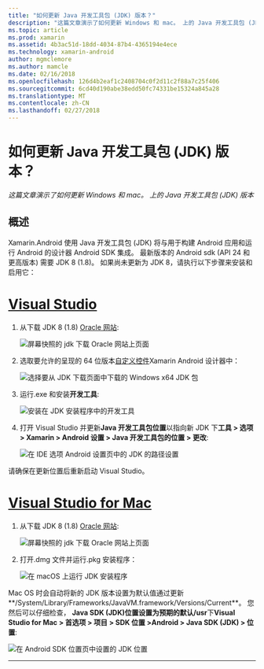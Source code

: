 ```yaml
---
title: "如何更新 Java 开发工具包 (JDK) 版本？"
description: "这篇文章演示了如何更新 Windows 和 mac。 上的 Java 开发工具包 (JDK) 版本"
ms.topic: article
ms.prod: xamarin
ms.assetid: 4b3ac51d-18dd-4034-87b4-4365194e4ece
ms.technology: xamarin-android
author: mgmclemore
ms.author: mamcle
ms.date: 02/16/2018
ms.openlocfilehash: 126d4b2eaf1c2408704c0f2d11c2f88a7c25f406
ms.sourcegitcommit: 6cd40d190abe38edd50fc74331be15324a845a28
ms.translationtype: MT
ms.contentlocale: zh-CN
ms.lasthandoff: 02/27/2018
---
```

# <a name="how-do-i-update-the-java-development-kit-jdk-version"></a>如何更新 Java 开发工具包 (JDK) 版本？

_这篇文章演示了如何更新 Windows 和 mac。 上的 Java 开发工具包 (JDK) 版本_

## <a name="overview"></a>概述

Xamarin.Android 使用 Java 开发工具包 (JDK) 将与用于构建 Android 应用和运行 Android 的设计器 Android SDK 集成。 最新版本的 Android sdk (API 24 和更高版本) 需要 JDK 8 (1.8)。 如果尚未更新为 JDK 8，请执行以下步骤来安装和启用它：

# <a name="visual-studiotabvswin"></a>[Visual Studio](#tab/vswin)

1.  从下载 JDK 8 (1.8) [Oracle 网站](http://www.oracle.com/technetwork/java/javase/downloads/index.html):

    ![屏幕快照的 jdk 下载 Oracle 网站上页面](update-jdk-images/image1.png)

2.  选取要允许的呈现的 64 位版本[自定义控件](https://developer.xamarin.com/releases/vs/xamarin.vs_4/xamarin.vs_4.2/#androiddesignercustomcontrols)Xamarin Android 设计器中：

    ![选择要从 JDK 下载页面中下载的 Windows x64 JDK 包](update-jdk-images/image2.png)

3.  运行.exe 和安装**开发工具**:

    ![安装在 JDK 安装程序中的开发工具](update-jdk-images/image3.png)

4.  打开 Visual Studio 并更新**Java 开发工具包位置**以指向新 JDK 下**工具 > 选项 > Xamarin > Android 设置 > Java 开发工具包的位置 > 更改**:

    ![在 IDE 选项 Android 设置页中的 JDK 的路径设置](update-jdk-images/image4.png)

请确保在更新位置后重新启动 Visual Studio。

# <a name="visual-studio-for-mactabvsmac"></a>[Visual Studio for Mac](#tab/vsmac)

1.  从下载 JDK 8 (1.8) [Oracle 网站](http://www.oracle.com/technetwork/java/javase/downloads/index.html):

    ![屏幕快照的 jdk 下载 Oracle 网站上页面](update-jdk-images/image1.png)

2.  打开.dmg 文件并运行.pkg 安装程序：

    ![在 macOS 上运行 JDK 安装程序](update-jdk-images/image5.png)

Mac OS 时会自动将新的 JDK 版本设置为默认值通过更新**/System/Library/Frameworks/JavaVM.framework/Versions/Current**。 您然后可以仔细检查， **Java SDK (JDK)**位置设置为预期的默认**/usr**下**Visual Studio for Mac > 首选项 > 项目 > SDK 位置 >Android > Java SDK (JDK) > 位置**:

![在 Android SDK 位置页中设置的 JDK 位置](update-jdk-images/image6.png)

-----

